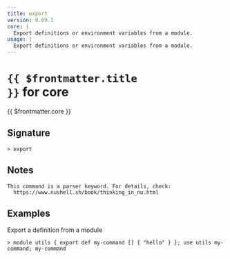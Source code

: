 ```yaml
---
title: export
version: 0.69.1
core: |
  Export definitions or environment variables from a module.
usage: |
  Export definitions or environment variables from a module.
---
```


# <code>{{ $frontmatter.title }}</code> for core

<div class='command-title'>{{ $frontmatter.core }}</div>

## Signature

```> export ```

## Notes
```text
This command is a parser keyword. For details, check:
  https://www.nushell.sh/book/thinking_in_nu.html
```
## Examples

Export a definition from a module
```shell
> module utils { export def my-command [] { "hello" } }; use utils my-command; my-command
```
